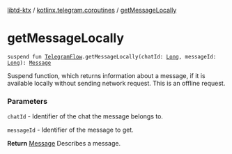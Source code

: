[libtd-ktx](../index.md) / [kotlinx.telegram.coroutines](index.md) / [getMessageLocally](./get-message-locally.md)

# getMessageLocally

`suspend fun `[`TelegramFlow`](../kotlinx.telegram.core/-telegram-flow/index.md)`.getMessageLocally(chatId: `[`Long`](https://kotlinlang.org/api/latest/jvm/stdlib/kotlin/-long/index.html)`, messageId: `[`Long`](https://kotlinlang.org/api/latest/jvm/stdlib/kotlin/-long/index.html)`): `[`Message`](https://tdlibx.github.io/td/docs/org/drinkless/td/libcore/telegram/TdApi.Message.html)

Suspend function, which returns information about a message, if it is available locally without
sending network request. This is an offline request.

### Parameters

`chatId` - Identifier of the chat the message belongs to.

`messageId` - Identifier of the message to get.

**Return**
[Message](https://tdlibx.github.io/td/docs/org/drinkless/td/libcore/telegram/TdApi.Message.html) Describes a message.

